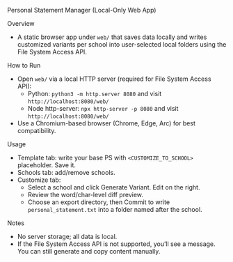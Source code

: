Personal Statement Manager (Local-Only Web App)

Overview
- A static browser app under `web/` that saves data locally and writes customized variants per school into user-selected local folders using the File System Access API.

How to Run
- Open `web/` via a local HTTP server (required for File System Access API):
  - Python: `python3 -m http.server 8080` and visit `http://localhost:8080/web/`
  - Node http-server: `npx http-server -p 8080` and visit `http://localhost:8080/web/`
- Use a Chromium-based browser (Chrome, Edge, Arc) for best compatibility.

Usage
- Template tab: write your base PS with `<CUSTOMIZE_TO_SCHOOL>` placeholder. Save it.
- Schools tab: add/remove schools.
- Customize tab:
  - Select a school and click Generate Variant. Edit on the right.
  - Review the word/char-level diff preview.
  - Choose an export directory, then Commit to write `personal_statement.txt` into a folder named after the school.

Notes
- No server storage; all data is local.
- If the File System Access API is not supported, you’ll see a message. You can still generate and copy content manually.

